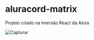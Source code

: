 # aluracord-matrix

Projeto criado na Imersão React da Alura

![Capturar](https://user-images.githubusercontent.com/56417462/150843929-1ee4de2f-3f21-4c48-b926-3459d34c9f08.PNG)

